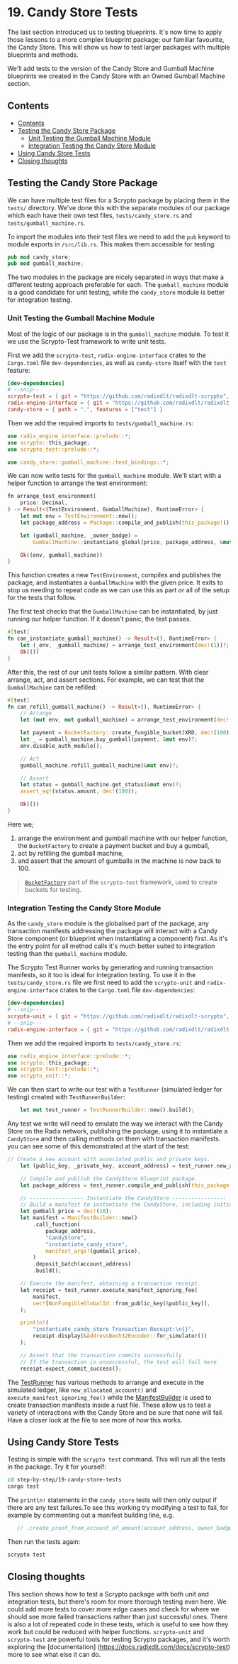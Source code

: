 # 19. Candy Store Tests

The last section introduced us to testing blueprints. It's now time to apply
those lessons to a more complex blueprint package; our familiar favourite, the
Candy Store. This will show us how to test larger packages with multiple
blueprints and methods.

We'll add tests to the version of the Candy Store and Gumball Machine blueprints
we created in the Candy Store with an Owned Gumball Machine section.

## Contents

- [Contents](#contents)
- [Testing the Candy Store Package](#testing-the-candy-store-package)
  - [Unit Testing the Gumball Machine Module](#unit-testing-the-gumball-machine-module)
  - [Integration Testing the Candy Store Module](#integration-testing-the-candy-store-module)
- [Using Candy Store Tests](#using-candy-store-tests)
- [Closing thoughts](#closing-thoughts)

## Testing the Candy Store Package

We can have multiple test files for a Scrypto package by placing them in the
`tests/` directory. We've done this with the separate modules of our package
which each have their own test files, `tests/candy_store.rs` and
`tests/gumball_machine.rs`.

To import the modules into their test files we need to add the `pub` keyword to
module exports in `/src/lib.rs`. This makes them accessible for testing:

```rs
pub mod candy_store;
pub mod gumball_machine;
```

The two modules in the package are nicely separated in ways that make a
different testing approach preferable for each. The `gumball_machine` module is
a good candidate for unit testing, while the `candy_store` module is better for
integration testing.

### Unit Testing the Gumball Machine Module

Most of the logic of our package is in the `gumball_machine` module. To test it
we use the Scrypto-Test framework to write unit tests.

First we add the `scrypto-test`, `radix-engine-interface` crates to the
`Cargo.toml` file `dev-dependencies`, as well as `candy-store` itself with the
`test` feature:

```toml
[dev-dependencies]
# --snip--
scrypto-test = { git = "https://github.com/radixdlt/radixdlt-scrypto", tag = "v1.1.1" }
radix-engine-interface = { git = "https://github.com/radixdlt/radixdlt-scrypto", tag = "v1.1.1" }
candy-store = { path = ".", features = ["test"] }
```

Then we add the required imports to `tests/gumball_machine.rs`:

```rs
use radix_engine_interface::prelude::*;
use scrypto::this_package;
use scrypto_test::prelude::*;

use candy_store::gumball_machine::test_bindings::*;
```

We can now write tests for the `gumball_machine` module. We'll start with a
helper function to arrange the test environment:

```rs
fn arrange_test_environment(
    price: Decimal,
) -> Result<(TestEnvironment, GumballMachine), RuntimeError> {
    let mut env = TestEnvironment::new();
    let package_address = Package::compile_and_publish(this_package!(), &mut env)?;

    let (gumball_machine, _owner_badge) =
        GumballMachine::instantiate_global(price, package_address, &mut env)?;

    Ok((env, gumball_machine))
}
```

This function creates a new `TestEnvironment`, compiles and publishes the
package, and instantiates a `GumballMachine` with the given price. It exits to
stop us needing to repeat code as we can use this as part or all of the setup
for the tests that follow.

The first test checks that the `GumballMachine` can be instantiated, by just
running our helper function. If it doesn't panic, the test passes.

```rs
#[test]
fn can_instantiate_gumball_machine() -> Result<(), RuntimeError> {
    let (_env, _gumball_machine) = arrange_test_environment(dec!(1))?;
    Ok(())
}
```

After this, the rest of our unit tests follow a similar pattern. With clear
arrange, act, and assert sections. For example, we can test that the
`GumballMachine` can be refilled:

```rs
#[test]
fn can_refill_gumball_machine() -> Result<(), RuntimeError> {
    // Arrange
    let (mut env, mut gumball_machine) = arrange_test_environment(dec!(10))?;

    let payment = BucketFactory::create_fungible_bucket(XRD, dec!(100), Mock, &mut env)?;
    let _ = gumball_machine.buy_gumball(payment, &mut env)?;
    env.disable_auth_module();

    // Act
    gumball_machine.refill_gumball_machine(&mut env)?;

    // Assert
    let status = gumball_machine.get_status(&mut env)?;
    assert_eq!(status.amount, dec!(100));

    Ok(())
}
```

Here we;

1. arrange the environment and gumball machine with our helper function, the
   `BucketFactory` to create a payment bucket and buy a gumball,
2. act by refilling the gumball machine,
3. and assert that the amount of gumballs in the machine is now back to 100.

> [`BucketFactory`](https://docs.radixdlt.com/docs/scrypto-test#creation-of-buckets-and-proofs)
> part of the `scrypto-test` framework, used to create buckets for testing.

### Integration Testing the Candy Store Module

As the `candy_store` module is the globalised part of the package, any
transaction manifests addressing the package will interact with a Candy Store
component (or blueprint when instantiating a component) first. As it's the entry
point for all method calls it's much better suited to integration testing than
the `gumball_machine` module.

The Scrypto Test Runner works by generating and running transaction manifests,
so it too is ideal for integration testing. To use it in the
`tests/candy_store.rs` file we first need to add the `scrypto-unit` and
`radix-engine-interface` crates to the `Cargo.toml` file `dev-dependencies`:

```toml
[dev-dependencies]
# --snip---
scrypto-unit = { git = "https://github.com/radixdlt/radixdlt-scrypto", tag = "v1.1.1" }
# --snip---
radix-engine-interface = { git = "https://github.com/radixdlt/radixdlt-scrypto", tag = "v1.1.1" }
```

Then we add the required imports to `tests/candy_store.rs`:

```rs
use radix_engine_interface::prelude::*;
use scrypto::this_package;
use scrypto_test::prelude::*;
use scrypto_unit::*;
```

We can then start to write our test with a `TestRunner` (simulated ledger for
testing) created with `TestRunnerBuilder`:

```rs
    let mut test_runner = TestRunnerBuilder::new().build();
```

Any test we write will need to emulate the way we interact with the Candy Store
on the Radix network, publishing the package, using it to instantiate a
`CandyStore` and then calling methods on them with transaction manifests. you
can see some of this demonstrated at the start of the test:

```rs
// Create a new account with associated public and private keys.
    let (public_key, _private_key, account_address) = test_runner.new_allocated_account();

    // Compile and publish the CandyStore blueprint package.
    let package_address = test_runner.compile_and_publish(this_package!());

    // ----------------- Instantiate the CandyStore -----------------
    // Build a manifest to instantiate the CandyStore, including initial price argument.
    let gumball_price = dec!(10);
    let manifest = ManifestBuilder::new()
        .call_function(
            package_address,
            "CandyStore",
            "instantiate_candy_store",
            manifest_args!(gumball_price),
        )
        .deposit_batch(account_address)
        .build();

    // Execute the manifest, obtaining a transaction receipt.
    let receipt = test_runner.execute_manifest_ignoring_fee(
        manifest,
        vec![NonFungibleGlobalId::from_public_key(&public_key)],
    );

    println!(
        "instantiate_candy_store Transaction Receipt:\n{}",
        receipt.display(&AddressBech32Encoder::for_simulator())
    );

    // Assert that the transaction commits successfully
    // If the transaction is unsuccessful, the test will fail here
    receipt.expect_commit_success();
```

The
[TestRunner](https://radixdlt.github.io/radixdlt-scrypto/scrypto_unit/struct.TestRunner.html)
has various methods to arrange and execute in the simulated ledger, like
`new_allocated_account()` and `execute_manifest_ignoring_fee()` while the
[ManifestBuilder](https://docs.radixdlt.com/docs/rust-manifest-builder) is used
to create transaction manifests inside a rust file. These allow us to test a
variety of interactions with the Candy Store and be sure that none will fail.
Have a closer look at the file to see more of how this works.

## Using Candy Store Tests

Testing is simple with the `scrypto test` command. This will run all the tests
in the package. Try it for yourself:

```sh
cd step-by-step/19-candy-store-tests
cargo test
```

The `println!` statements in the `candy_store` tests will then only output if
there are any test failures.To see this working try modifying a test to fail,
for example by commenting out a manifest building line, e.g.

```rs
   // .create_proof_from_account_of_amount(account_address, owner_badge, dec!(1))
```

Then run the tests again:

```sh
scrypto test
```

## Closing thoughts

This section shows how to test a Scrypto package with both unit and integration
tests, but there's room for more thorough testing even here. We could add more
tests to cover more edge cases and check for where we should see more failed
transactions rather than just successful ones. There is also a lot of repeated
code in these tests, which is useful to see how they work but could be reduced
with helper functions. `scrypto-unit` and `scrypto-test` are powerful tools for
testing Scrypto packages, and it's worth exploring the [documentation]
(https://docs.radixdlt.com/docs/scrypto-test) more to see what else it can do.
